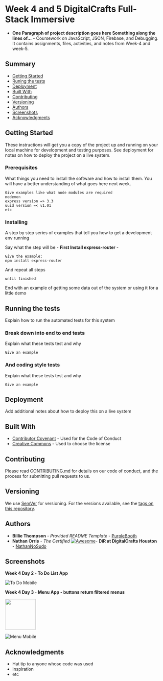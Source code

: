 

# Week 4 and 5 DigitalCrafts Full-Stack Immersive

 - **One Paragraph of project description goes here Something along the lines of...** -
  Coursework on JavaScript, JSON, Firebase, and Debugging. It contains assignments, files, activities, and 
  notes from Week-4 and week-5.  

## Summary

  - [Getting Started](#getting-started)
  - [Runing the tests](#running-the-tests)
  - [Deployment](#deployment)
  - [Built With](#built-with)
  - [Contributing](#contributing)
  - [Versioning](#versioning)
  - [Authors](#authors)
  - [Screenshots](#screenshots)
  - [Acknowledgments](#acknowledgments)

## Getting Started

These instructions will get you a copy of the project up and running on
your local machine for development and testing purposes. See deployment
for notes on how to deploy the project on a live system.

### Prerequisites

What things you need to install the software and how to install them.
You will have a better understanding of what goes here next week.

    Give examples like what node modules are required
    nodemon 
    express version => 3.3
    uuid version =< v1.01
    etc

### Installing

A step by step series of examples that tell you how to get a development
env running

Say what the step will be - **First Install express-router** -

    Give the example: 
    npm install express-router

And repeat all steps

    until finished

End with an example of getting some data out of the system or using it
for a little demo

## Running the tests

Explain how to run the automated tests for this system

### Break down into end to end tests

Explain what these tests test and why

    Give an example

### And coding style tests

Explain what these tests test and why

    Give an example

## Deployment

Add additional notes about how to deploy this on a live system

## Built With

  - [Contributor Covenant](https://www.contributor-covenant.org/) - Used
    for the Code of Conduct
  - [Creative Commons](https://creativecommons.org/) - Used to choose
    the license

## Contributing

Please read [CONTRIBUTING.md](CONTRIBUTING.md) for details on our code
of conduct, and the process for submitting pull requests to us.

## Versioning

We use [SemVer](http://semver.org/) for versioning. For the versions
available, see the [tags on this
repository](https://github.com/PurpleBooth/a-good-readme-template/tags).

## Authors

  - **Billie Thompson** - *Provided README Template* -
    [PurpleBooth](https://github.com/PurpleBooth)
  - **Nathan Orris** - *The Certified* [![Awesome](https://cdn.rawgit.com/sindresorhus/awesome/d7305f38d29fed78fa85652e3a63e154dd8e8829/media/badge.svg)](https://github.com/sindresorhus/awesome)- **DiR at DigitalCrafts Houston** -
    [NathanNoSudo](https://github.com/NathanNoSudo)

## Screenshots

**Week 4 Day 2 - To Do List App**

![To Do Mobile](Screenshots/ToDoMobile.png)

**Week 4 Day 3 - Menu App - buttons return filtered menus**

<img src="Screenshots/MenuDesktop.png" width="100" height="100"/>


![Menu Mobile](Screenshots/MenuMobile.png)

## Acknowledgments

  - Hat tip to anyone whose code was used
  - Inspiration
  - etc






